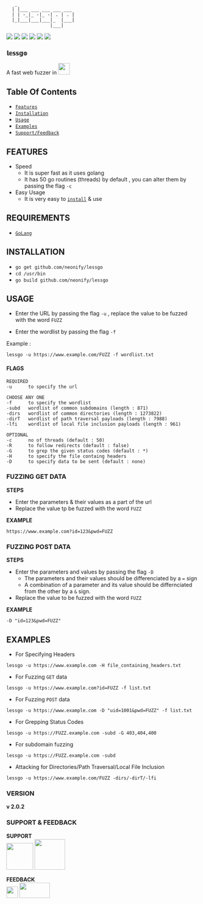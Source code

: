        _
      | |___ ___ ___ ___ ___
      | | -_|_ -|_ -| . | . |
      |_|___|___|___|_  |___|
                    |___|

<img src="https://img.shields.io/badge/build-passing-green">   <img src="https://img.shields.io/badge/made with-go-orange">
<img src="https://img.shields.io/badge/go-v1.15-blue?logo=go"> 
<img src="https://img.shields.io/badge/author-neonify-blue">      <img src="https://img.shields.io/badge/credits-nego-yellow">
<img src="https://img.shields.io/badge/license-GPL v3.0-green">

### 𝕝𝕖𝕤𝕤𝕘𝕠
A fast web fuzzer in <img src="https://encrypted-tbn0.gstatic.com/images?q=tbn:ANd9GcRuLO9M7e-FIj8ZEacXuSVv47NdBHScc3ZlMA&usqp=CAU" width="30px">

## Table Of Contents
* <a href="#FEATURES">`Features`</a> 
* <a href="#INSTALLATION">`Installation`</a>
* <a href="#USAGE">`Usage`</a>
* <a href="#EXAMPLES">`Examples`</a>
* <a href="#SUPPORT & FEEDBACK">`Support/Feedback`</a>

## FEATURES
* Speed
   * It is super fast as it uses golang
   * It has 50 go routines (threads) by default , you can alter them by passing
the flag `-c`
* Easy Usage
   * It is very easy to <a href="#INSTALLATION">`install`</a> & use

## REQUIREMENTS
* <a href="https://golang.org">`GoLang`</a>

## INSTALLATION
* `go get github.com/neonify/lessgo`
* `cd /usr/bin`
* `go build github.com/neonify/lessgo`


## USAGE 

* Enter the URL by passing the flag `-u` , replace the value to be fuzzed with the word `FUZZ`

* Enter the wordlist by passing the flag `-f`

Example : 
```
lessgo -u https://www.example.com/FUZZ -f wordlist.txt
```

#### FLAGS
```
REQUIRED
-u      to specify the url 

CHOOSE ANY ONE 
-f      to specify the wordlist
-subd   wordlist of common subdomains (length : 871)
-dirs   wordlist of common directories (length : 1273822)
-dirT   wordlist of path traversal payloads (length : 7988)
-lfi    wordlist of local file inclusion payloads (length : 961)

OPTIONAL 
-c      no of threads (default : 50)
-R      to follow redirects (default : false)
-G      to grep the given status codes (default : *)
-H      to specify the file containg headers
-D      to specify data to be sent (default : none)
```
### FUZZING GET DATA
__STEPS__
* Enter the parameters & their values as a part of the url
* Replace the value tp be fuzzed with the word `FUZZ`

__EXAMPLE__ 
```
https://www.example.com?id=123&pwd=FUZZ
```

### FUZZING POST DATA 
__STEPS__
* Enter the parameters and values by passing the flag `-D`
    * The parameters and their values should be differenciated by a `=` sign
    * A combination of a parameter and its value should be differnciated
from the other by a `&` sign.
* Replace the value to be fuzzed with the word `FUZZ`

__EXAMPLE__ 
``` 
-D "id=123&pwd=FUZZ"
 ```

## EXAMPLES
* For Specifying Headers 
```
lessgo -u https://www.example.com -H file_containing_headers.txt
```

* For Fuzzing `GET` data
```
lessgo -u https://www.example.com?id=FUZZ -f list.txt
```

* For Fuzzing `POST` data
``` 
lessgo -u https://www.example.com -D "uid=1001&pwd=FUZZ" -f list.txt
```

* For Grepping Status Codes
``` 
lessgo -u https://FUZZ.example.com -subd -G 403,404,400
```

* For subdomain fuzzing
``` 
lessgo -u https://FUZZ.example.com -subd
```

* Attacking for Directories/Path Traversal/Local File Inclusion
```
lessgo -u https://www.example.com/FUZZ -dirs/-dirT/-lfi
```


### VERSION
<strong>v 2.0.2</strong>

### SUPPORT & FEEDBACK

__SUPPORT__ \
<a href="https://mobile.twitter.com/neonify4"><img src="https://encrypted-tbn0.gstatic.com/images?q=tbn:ANd9GcQE5lwX-Jw06voMwUSqXccNMHPQkWMTx4Odvg&usqp=CAU" width="70px"></a>
<a href="https://reddit.com/user/n3onify"><img src="https://encrypted-tbn0.gstatic.com/images?q=tbn:ANd9GcRSbvqesjWPhKrOOHcJABPo2-7uvM4iapo3Gw&usqp=CAU" width="80px"></a>
 
__FEEDBACK__ \
<a href="mailto:lessgofuzzer@gmail.com"><img src="https://encrypted-tbn0.gstatic.com/images?q=tbn:ANd9GcQ4a8meU4l4dUExmpF7-aViuPkIo_lisM07pQ&usqp=CAU" height="30px"></a>
<a href="https://github.com/neonify/lessgo/issues"><img src="https://encrypted-tbn0.gstatic.com/images?q=tbn:ANd9GcRhgYgVFsExjMYtlmONymM58gcWsRGKlgb7FQ&usqp=CAU" width="80px" height="40px"></a>
